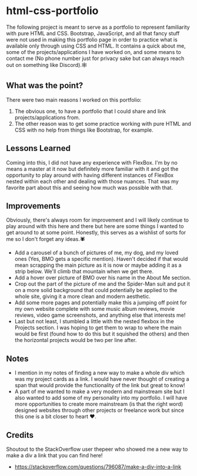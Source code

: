 # html-css-portfolio
The following project is meant to serve as a portfolio to represent familiarity with pure HTML and CSS. Bootstrap, JavaScript, and all that fancy stuff were not used in making this portfolio page in order to practice what is available only through using CSS and HTML. It contains a quick about me, some of the projects/applications I have worked on, and some means to contact me (No phone number just for privacy sake but can always reach out on something like Discord).🕸️

## What was the point?
There were two main reasons I worked on this portfolio:
1. The obvious one, to have a portfolio that I could share and link projects/applications from.
2. The other reason was to get some practice working with pure HTML and CSS with no help from things like Bootstrap, for example.

## Lessons Learned
Coming into this, I did not have any experience with FlexBox. I'm by no means a master at it now but definitely more familiar with it and got the opportunity to play around with having different instances of FlexBox nested within each other and dealing with those nuances. That was my favorite part about this and seeing how much was possible with that.

## Improvements
Obviously, there's always room for improvement and I will likely continue to play around with this here and there but here are some things I wanted to get around to at some point. Honestly, this serves as a wishlist of sorts for me so I don't forget any ideas.🕷
* Add a carousel of a bunch of pictures of me, my dog, and my loved ones (Yes, BMO gets a specific mention). Haven't decided if that would mean scrapping the main picture as it is now or maybe adding it as a strip below. We'll climb that mountain when we get there.
* Add a hover over picture of BMO over his name in the About Me section.
* Crop out the part of the picture of me and the Spider-Man suit and put it on a more solid background that could potentially be applied to the whole site, giving it a more clean and modern aesthetic.
* Add some more pages and potentially make this a jumping off point for my own website complete with some music album reviews, movie reviews, video game screenshots, and anything else that interests me!
* Last but not least, I stumbled a little with the nested flexbox in the Projects section. I was hoping to get them to wrap to where the main would be first (found how to do this but it squished the others) and then the horizontal projects would be two per line after.

## Notes
* I mention in my notes of finding a new way to make a whole div which was my project cards as a link. I would have never thought of creating a span that would provide the functionality of the link but great to know!
* A part of me wanted to make a very modern and mainstream site but I also wanted to add some of my personality into my portfolio. I will have more opportunities to create more mainstream (is that the right word) designed websites through other projects or freelance work but since this one is a bit closer to heart ❤️.

## Credits
Shoutout to the StackOverflow user thepeer who showed me a new way to make a div a link that you can find here!
- https://stackoverflow.com/questions/796087/make-a-div-into-a-link